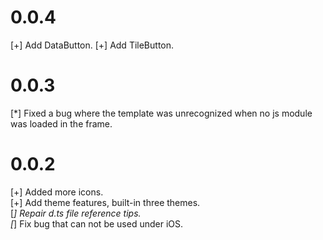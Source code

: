 # 0.0.4
[+] Add DataButton.
[+] Add TileButton.

# 0.0.3
[*] Fixed a bug where the template was unrecognized when no js module was loaded in the frame.

# 0.0.2
[+] Added more icons.  
[+] Add theme features, built-in three themes.  
[*] Repair d.ts file reference tips.  
[*] Fix bug that can not be used under iOS.